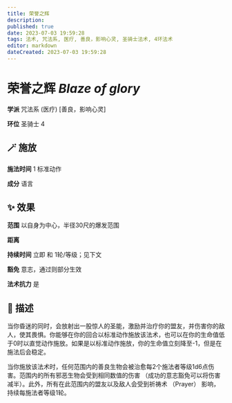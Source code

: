 ```yaml
---
title: 荣誉之辉
description: 
published: true
date: 2023-07-03 19:59:28
tags: 法术, 咒法系, 医疗, 善良，影响心灵, 圣骑士法术, 4环法术
editor: markdown
dateCreated: 2023-07-03 19:59:28
---
```


# **荣誉之辉** *Blaze of glory*

**学派** 咒法系 (医疗) \[善良，影响心灵\] 

**环位** 圣骑士 4

## 🪄 施放

**施法时间** 1 标准动作

**成分** 语言

## ✨ 效果  

**范围** 以自身为中心，半径30尺的爆发范围

**距离**   

**持续时间** 立即 和 1轮/等级；见下文 

**豁免** 意志，通过则部分生效

**法术抗力** 是

## 📖 描述

当你昏迷的同时，会放射出一股惊人的圣能，激励并治疗你的盟友，并伤害你的敌人，使其畏惧。你能够在你的回合以标准动作施放该法术，也可以在你的生命值低于0时以直觉动作施放。如果是以标准动作施放，你的生命值立刻降至-1，但是在施法后会稳定。

当你施放该法术时，任何范围内的善良生物会被治愈每2个施法者等级1d6点伤害。范围内的所有邪恶生物会受到相同数值的伤害 （成功的意志豁免可以将伤害减半）。此外，所有在此范围内的盟友以及敌人会受到祈祷术 （Prayer） 影响，持续每施法者等级1轮。
    